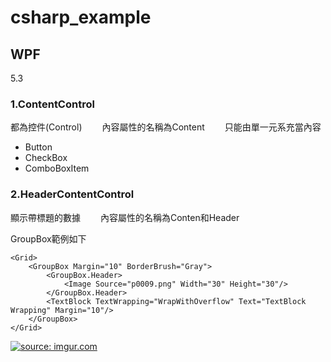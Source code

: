 # csharp_example


## WPF

5.3

### 1.ContentControl

都為控件(Control)　　
內容屬性的名稱為Content　　
只能由單一元系充當內容　　

- Button
- CheckBox
- ComboBoxItem


### 2.HeaderContentControl

顯示帶標題的數據　　
內容屬性的名稱為Conten和Header　　

GroupBox範例如下　　
```
<Grid>
    <GroupBox Margin="10" BorderBrush="Gray">
        <GroupBox.Header>
            <Image Source="p0009.png" Width="30" Height="30"/>
        </GroupBox.Header>
        <TextBlock TextWrapping="WrapWithOverflow" Text="TextBlock Wrapping" Margin="10"/>
    </GroupBox>
</Grid>
``` 

<a href="https://imgur.com/e7jKFYB"><img src="https://i.imgur.com/e7jKFYB.png" title="source: imgur.com" /></a>